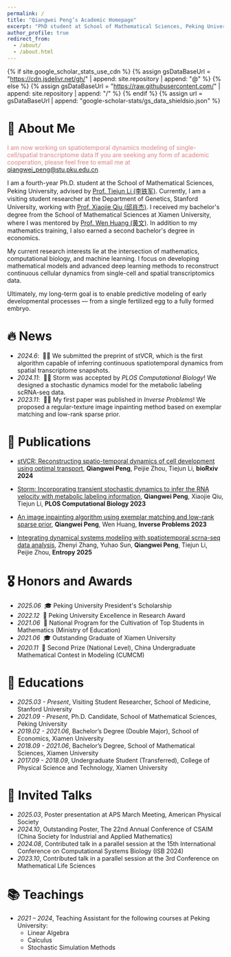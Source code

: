 ```yaml
---
permalink: /
title: "Qiangwei Peng’s Academic Homepage"
excerpt: "PhD student at School of Mathematical Sciences, Peking University"
author_profile: true
redirect_from: 
  - /about/
  - /about.html
---
```


{% if site.google_scholar_stats_use_cdn %}
{% assign gsDataBaseUrl = "https://cdn.jsdelivr.net/gh/" | append: site.repository | append: "@" %}
{% else %}
{% assign gsDataBaseUrl = "https://raw.githubusercontent.com/" | append: site.repository | append: "/" %}
{% endif %}
{% assign url = gsDataBaseUrl | append: "google-scholar-stats/gs_data_shieldsio.json" %}

<span class='anchor' id='about-me'></span>

# 🐾 About Me
<span style="color:#F08080;"> I am now working on spatiotemporal dynamics modeling of single-cell/spatial transcriptome data If you are seeking any form of academic cooperation, please feel free to email me at qiangwei_peng@stu.pku.edu.cn.

I am a fourth-year Ph.D. student at the School of Mathematical Sciences, Peking University, advised by [Prof. Tiejun Li (李铁军)](https://www.math.pku.edu.cn/teachers/litj/). Currently, I am a visiting student researcher at the Department of Genetics, Stanford University, working with [Prof. Xiaojie Qiu (邱肖杰)](https://www.devo-evo.com/). I received my bachelor's degree from the School of Mathematical Sciences at Xiamen University, where I was mentored by [Prof. Wen Huang (黄文)](https://www.math.fsu.edu/~whuang2/). In addition to my mathematics training, I also earned a second bachelor's degree in economics.


My current research interests lie at the intersection of mathematics, computational biology, and machine learning. I focus on developing mathematical models and advanced deep learning methods to reconstruct continuous cellular dynamics from single-cell and spatial transcriptomics data.

Ultimately, my long-term goal is to enable predictive modeling of early developmental processes — from a single fertilized egg to a fully formed embryo.


# 🔥 News
- *2024.6*: &nbsp;🎉🎉 We submitted the preprint of stVCR, which is the first algorithm capable of inferring continuous spatiotemporal dynamics from spatial transcriptome snapshots.
- *2024.11*: &nbsp;🎉🎉 Storm was accepted by *PLOS Computational Biology*! We designed a stochastic dynamics model for the metabolic labeling scRNA-seq data.
- *2023.11*: &nbsp;🎉🎉 My first paper was published in *Inverse Problems*! We proposed a regular-texture image inpainting method based on exemplar matching and low-rank sparse prior.


# 📝 Publications 

<!-- <div class='paper-box'><div class='paper-box-image'><div><div class="badge">CVPR 2016</div><img src='images/500x300.png' alt="sym" width="100%"></div></div>
<div class='paper-box-text' markdown="1">

[Deep Residual Learning for Image Recognition](https://openaccess.thecvf.com/content_cvpr_2016/papers/He_Deep_Residual_Learning_CVPR_2016_paper.pdf)

**Kaiming He**, Xiangyu Zhang, Shaoqing Ren, Jian Sun

[**Project**](https://scholar.google.com/citations?view_op=view_citation&hl=zh-CN&user=DhtAFkwAAAAJ&citation_for_view=DhtAFkwAAAAJ:ALROH1vI_8AC) <strong><span class='show_paper_citations' data='DhtAFkwAAAAJ:ALROH1vI_8AC'></span></strong>
- Lorem ipsum dolor sit amet, consectetur adipiscing elit. Vivamus ornare aliquet ipsum, ac tempus justo dapibus sit amet. 
</div>
</div> -->

- [stVCR: Reconstructing spatio-temporal dynamics of cell development using optimal transport](https://www.biorxiv.org/content/10.1101/2024.06.02.596937v1.abstract), **Qiangwei Peng**, Peijie Zhou, Tiejun Li, **bioRxiv 2024**

- [Storm: Incorporating transient stochastic dynamics to infer the RNA velocity with metabolic labeling information](https://journals.plos.org/ploscompbiol/article?id=10.1371/journal.pcbi.1012606), **Qiangwei Peng**, Xiaojie Qiu, Tiejun Li, **PLOS Computational Biology 2023**

- [An image inpainting algorithm using exemplar matching and low-rank sparse prior](https://iopscience.iop.org/article/10.1088/1361-6420/ad0c42/meta), **Qiangwei Peng**, Wen Huang, **Inverse Problems 2023**

- [Integrating dynamical systems modeling with spatiotemporal scrna-seq data analysis](https://www.mdpi.com/1099-4300/27/5/453), Zhenyi Zhang, Yuhao Sun, **Qiangwei Peng**, Tiejun Li, Peijie Zhou, **Entropy 2025**



# 🎖 Honors and Awards
- *2025.06* &nbsp;🎓 Peking University President's Scholarship  
- *2022.12* &nbsp;🏅 Peking University Excellence in Research Award  
- *2021.06* &nbsp;📘 National Program for the Cultivation of Top Students in Mathematics (Ministry of Education)  
- *2021.06* &nbsp;🎓 Outstanding Graduate of Xiamen University  
- *2020.11* &nbsp;🥈 Second Prize (National Level), China Undergraduate Mathematical Contest in Modeling (CUMCM)

# 📖 Educations
- *2025.03 - Present*, Visiting Student Researcher, School of Medicine, Stanford University  
- *2021.09 - Present*, Ph.D. Candidate, School of Mathematical Sciences, Peking University  
- *2019.02 - 2021.06*, Bachelor’s Degree (Double Major), School of Economics, Xiamen University  
- *2018.09 - 2021.06*, Bachelor’s Degree, School of Mathematical Sciences, Xiamen University  
- *2017.09 - 2018.09*, Undergraduate Student (Transferred), College of Physical Science and Technology, Xiamen University


# 💬 Invited Talks
- *2025.03*, Poster presentation at APS March Meeting, American Physical Society  
- *2024.10*, Outstanding Poster, The 22nd Annual Conference of CSAIM (China Society for Industrial and Applied Mathematics)  
- *2024.08*, Contributed talk in a parallel session at the 15th International Conference on Computational Systems Biology (ISB 2024)  
- *2023.10*, Contributed talk in a parallel session at the 3rd Conference on Mathematical Life Sciences

# 📚 Teachings
- *2021 – 2024*, Teaching Assistant for the following courses at Peking University:  
  - Linear Algebra  
  - Calculus  
  - Stochastic Simulation Methods

<!-- # 💻 Internships
- *2019.05 - 2020.02*, [Lorem](https://github.com/), China. -->